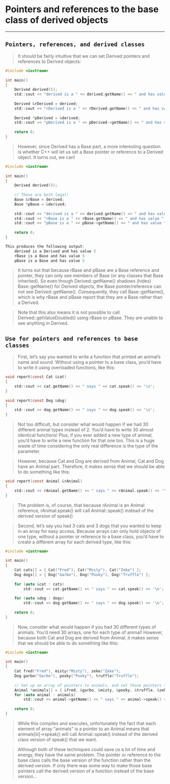# Pointers and references to the base class of derived objects
---

## `Pointers, references, and derived classes`

> It should be fairly intuitive that we can set Derived pointers and references to Derived objects:

```c
#include <iostream>
 
int main()
{
    Derived derived(5);
    std::cout << "derived is a " << derived.getName() << " and has value " << derived.getValue() << '\n';
 
    Derived &rDerived = derived;
    std::cout << "rDerived is a " << rDerived.getName() << " and has value " << rDerived.getValue() << '\n';
 
    Derived *pDerived = &derived;
    std::cout << "pDerived is a " << pDerived->getName() << " and has value " << pDerived->getValue() << '\n';
 
    return 0;
}
```


> However, since Derived has a Base part, a more interesting question is whether C++ will let us set a Base pointer or reference to a Derived object. It turns out, we can!

```c
#include <iostream>
 
int main()
{
    Derived derived(5);
 
    // These are both legal!
    Base &rBase = derived;
    Base *pBase = &derived;
 
    std::cout << "derived is a " << derived.getName() << " and has value " << derived.getValue() << '\n';
    std::cout << "rBase is a " << rBase.getName() << " and has value " << rBase.getValue() << '\n';
    std::cout << "pBase is a " << pBase->getName() << " and has value " << pBase->getValue() << '\n';
 
    return 0;
}

This produces the following output:
    derived is a Derived and has value 5
    rBase is a Base and has value 5
    pBase is a Base and has value 5
```

> It turns out that because rBase and pBase are a Base reference and pointer, they can only see members of Base (or any classes that Base inherited). So even though Derived::getName() shadows (hides) Base::getName() for Derived objects, the Base pointer/reference can not see Derived::getName(). Consequently, they call Base::getName(), which is why rBase and pBase report that they are a Base rather than a Derived.


> Note that this also means it is not possible to call Derived::getValueDoubled() using rBase or pBase. They are unable to see anything in Derived.




## `Use for pointers and references to base classes`

> First, let’s say you wanted to write a function that printed an animal’s name and sound. Without using a pointer to a base class, you’d have to write it using overloaded functions, like this:

```c
void report(const Cat &cat)
{
    std::cout << cat.getName() << " says " << cat.speak() << '\n';
}
 
void report(const Dog &dog)
{
    std::cout << dog.getName() << " says " << dog.speak() << '\n';
}
```

> Not too difficult, but consider what would happen if we had 30 different animal types instead of 2. You’d have to write 30 almost identical functions! Plus, if you ever added a new type of animal, you’d have to write a new function for that one too. This is a huge waste of time considering the only real difference is the type of the parameter.

> However, because Cat and Dog are derived from Animal, Cat and Dog have an Animal part. Therefore, it makes sense that we should be able to do something like this:

```c
void report(const Animal &rAnimal)
{
    std::cout << rAnimal.getName() << " says " << rAnimal.speak() << '\n';
}
```

> The problem is, of course, that because rAnimal is an Animal reference, rAnimal.speak() will call Animal::speak() instead of the derived version of speak()


> Second, let’s say you had 3 cats and 3 dogs that you wanted to keep in an array for easy access. Because arrays can only hold objects of one type, without a pointer or reference to a base class, you’d have to create a different array for each derived type, like this:

```c
#include <iostream>
 
int main()
{
    Cat cats[] = { Cat("Fred"), Cat("Misty"), Cat("Zeke") };
    Dog dogs[] = { Dog("Garbo"), Dog("Pooky"), Dog("Truffle") };
 
    for (auto &cat : cats)
        std::cout << cat.getName() << " says " << cat.speak() << '\n';
 
    for (auto &dog : dogs)
        std::cout << dog.getName() << " says " << dog.speak() << '\n';
 
    return 0;
}
```

> Now, consider what would happen if you had 30 different types of animals. You’d need 30 arrays, one for each type of animal! However, because both Cat and Dog are derived from Animal, it makes sense that we should be able to do something like this:

```c
#include <iostream>
 
int main()
{
    Cat fred("Fred"), misty("Misty"), zeke("Zeke");
    Dog garbo("Garbo"), pooky("Pooky"), truffle("Truffle");
 
    // Set up an array of pointers to animals, and set those pointers to our Cat and Dog objects
    Animal *animals[] = { &fred, &garbo, &misty, &pooky, &truffle, &zeke };
    for (auto animal : animals)
        std::cout << animal->getName() << " says " << animal->speak() << '\n';
 
    return 0;
}
```

> While this compiles and executes, unfortunately the fact that each element of array “animals” is a pointer to an Animal means that animals[iii]->speak() will call Animal::speak() instead of the derived class version of speak() that we want.


> Although both of these techniques could save us a lot of time and energy, they have the same problem. The pointer or reference to the base class calls the base version of the function rather than the derived version. If only there was some way to make those base pointers call the derived version of a function instead of the base version…
